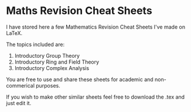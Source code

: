 # Maths Revision Cheat Sheets
I have stored here a few Mathematics Revision Cheat Sheets I've made on LaTeX. 

The topics included are:
1. Introductory Group Theory
2. Introductory Ring and Field Theory
3. Introductory Complex Analysis

You are free to use and share these sheets for academic and non-commerical purposes.

If you wish to make other similar sheets feel free to download the .tex and just edit it.
